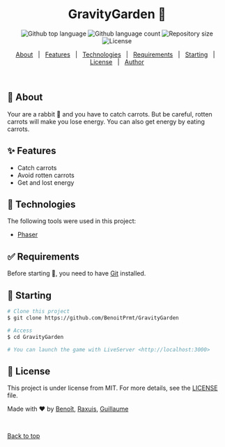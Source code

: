 <h1 align="center">GravityGarden 🥕</h1>

<p align="center">
  <img alt="Github top language" src="https://img.shields.io/github/languages/top/BenoitPrmt/GravityGarden?color=56BEB8">

  <img alt="Github language count" src="https://img.shields.io/github/languages/count/BenoitPrmt/GravityGarden?color=56BEB8">

  <img alt="Repository size" src="https://img.shields.io/github/repo-size/BenoitPrmt/GravityGarden?color=56BEB8">

  <img alt="License" src="https://img.shields.io/github/license/BenoitPrmt/GravityGarden?color=56BEB8">


</p>

<p align="center">
  <a href="#dart-about">About</a> &#xa0; | &#xa0; 
  <a href="#sparkles-features">Features</a> &#xa0; | &#xa0;
  <a href="#rocket-technologies">Technologies</a> &#xa0; | &#xa0;
  <a href="#white_check_mark-requirements">Requirements</a> &#xa0; | &#xa0;
  <a href="#checkered_flag-starting">Starting</a> &#xa0; | &#xa0;
  <a href="#memo-license">License</a> &#xa0; | &#xa0;
  <a href="https://github.com/BenoitPrmt" target="_blank">Author</a>
</p>

<br>

## 🎯 About ##

Your are a rabbit 🐰 and you have to catch carrots. But be careful, rotten carrots will make you lose energy. You can also get energy by eating carrots.

## ✨ Features ##

- Catch carrots
- Avoid rotten carrots
- Get and lost energy

## 🚀 Technologies ##

The following tools were used in this project:

- [Phaser](https://phaser.io/)

## ✅ Requirements ##

Before starting :checkered_flag:, you need to have [Git](https://git-scm.com) installed.

## 🏁 Starting ##

```bash
# Clone this project
$ git clone https://github.com/BenoitPrmt/GravityGarden

# Access
$ cd GravityGarden

# You can launch the game with LiveServer <http://localhost:3000>
```

## 📝 License ##

This project is under license from MIT. For more details, see the [LICENSE](LICENSE.md) file.


Made with ❤️ by <a href="https://github.com/BenoitPrmt" target="_blank">Benoît</a>, <a href="https://github.com/Raxuis" target="_blank">Raxuis</a>, <a href="https://github.com/GuillaumeSR" target="_blank">Guillaume</a>

&#xa0;

<a href="#top">Back to top</a>
